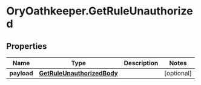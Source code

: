 # OryOathkeeper.GetRuleUnauthorized

## Properties
Name | Type | Description | Notes
------------ | ------------- | ------------- | -------------
**payload** | [**GetRuleUnauthorizedBody**](GetRuleUnauthorizedBody.md) |  | [optional] 


